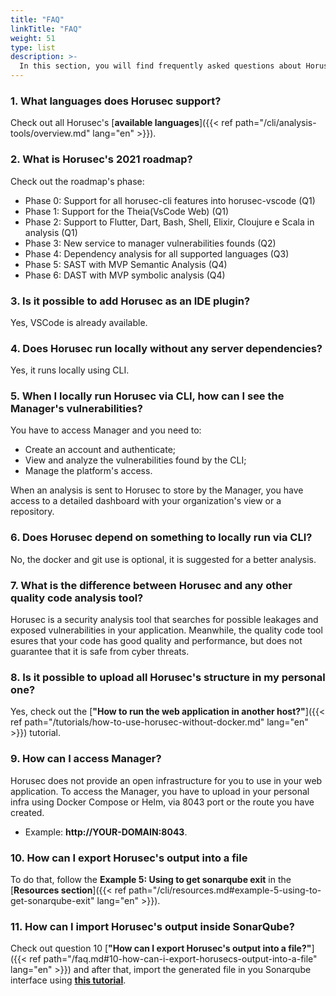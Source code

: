 ```yaml
---
title: "FAQ"
linkTitle: "FAQ"
weight: 51
type: list
description: >-
  In this section, you will find frequently asked questions about Horusec.
---
```


### **1. What languages does Horusec support?** 
Check out all Horusec's [**available languages**]({{< ref path="/cli/analysis-tools/overview.md" lang="en" >}}).

### **2. What is Horusec's 2021 roadmap?**

Check out the roadmap's phase: 

- Phase 0: Support for all horusec-cli features into horusec-vscode (Q1)
- Phase 1: Support for the Theia(VsCode Web) (Q1)
- Phase 2: Support to Flutter, Dart, Bash, Shell, Elixir, Cloujure e Scala in analysis (Q1)
- Phase 3: New service to manager vulnerabilities founds (Q2)
- Phase 4: Dependency analysis for all supported languages (Q3)
- Phase 5: SAST with MVP Semantic Analysis (Q4)
- Phase 6: DAST with MVP symbolic analysis (Q4)

### **3. Is it possible to add Horusec as an IDE plugin?**
Yes, VSCode is already available.

### **4. Does Horusec run locally without any server dependencies?**
Yes, it runs locally using CLI. 

### **5. When I locally run Horusec via CLI, how can I see the Manager's vulnerabilities?**

You have to access Manager and you need to:  

- Create an account and authenticate; 
- View and analyze the vulnerabilities found by the CLI; 
- Manage the platform's access. 

When an analysis is sent to Horusec to store by the Manager, you have access to a detailed dashboard with your organization's view or a repository. 

### **6. Does Horusec depend on something to locally run via CLI?**

No, the docker and git use is optional, it is suggested for a better analysis. 

### **7. What is the difference between Horusec and any other quality code analysis tool?**
Horusec is a security analysis tool that searches for possible leakages and exposed vulnerabilities in your application. Meanwhile, the quality code tool esures that your code has good quality and performance, but does not guarantee that it is safe from cyber threats.

### **8. Is it possible to upload all Horusec's structure in my personal one?** 

Yes, check out the  [**"How to run the web application in another host?"**]({{< ref path="/tutorials/how-to-use-horusec-without-docker.md" lang="en" >}}) tutorial.
 
### **9. How can I access Manager?**  

Horusec does not provide an open infrastructure for you to use in your web application. 
To access the Manager, you have to upload in your personal infra using Docker Compose or Helm, via 8043 port or the route you have created. 
- Example: **http://YOUR-DOMAIN:8043**.
 
### **10. How can I export Horusec's output into a file**

To do that, follow the **Example 5: Using to get sonarqube exit** in the [**Resources section**]({{< ref path="/cli/resources.md#example-5-using-to-get-sonarqube-exit" lang="en" >}}).
 

### **11. How can I import Horusec's output inside SonarQube?**  

Check out question 10 [**"How can I export Horusec's output into a file?"**]({{< ref path="/faq.md#10-how-can-i-export-horusecs-output-into-a-file" lang="en" >}}) and after that, import the generated file in you Sonarqube interface using [**this tutorial**](https://docs.sonarqube.org/latest/analysis/generic-issue/).
